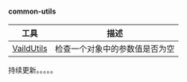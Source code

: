#### common-utils

|  工具   | 描述  |
|  ----  | ----  |
| [VaildUtils](https://github.com/haoxiaoyong1014/common-utils/blob/master/src/main/java/cn/haoxiaoyong/common/utils/ValidUtils.java)  | 检查一个对象中的参数值是否为空 |


持续更新。。。。。